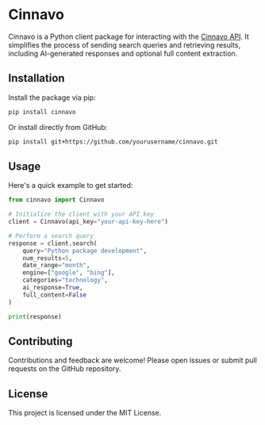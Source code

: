 # Cinnavo

Cinnavo is a Python client package for interacting with the [Cinnavo API](https://api.cinnavo.com/). It simplifies the process of sending search queries and retrieving results, including AI-generated responses and optional full content extraction.

## Installation

Install the package via pip:

```bash
pip install cinnavo
```

Or install directly from GitHub:

```bash
pip install git+https://github.com/yourusername/cinnavo.git
```

## Usage

Here's a quick example to get started:

```python
from cinnavo import Cinnavo

# Initialize the client with your API key
client = Cinnavo(api_key="your-api-key-here")

# Perform a search query
response = client.search(
    query="Python package development",
    num_results=5,
    date_range="month",
    engine=["google", "bing"],
    categories="technology",
    ai_response=True,
    full_content=False
)

print(response)
```

## Contributing

Contributions and feedback are welcome! Please open issues or submit pull requests on the GitHub repository.

## License

This project is licensed under the MIT License.
